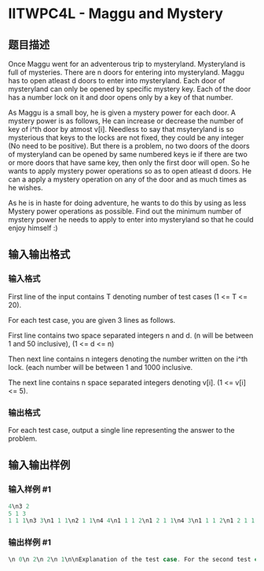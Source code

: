 # IITWPC4L - Maggu and Mystery

## 题目描述

Once Maggu went for an adventerous trip to mysteryland. Mysteryland is full of mysteries. There are n doors for entering into mysteryland. Maggu has to open atleast d doors to enter into mysteryland. Each door of mysteryland can only be opened by specific mystery key. Each of the door has a number lock on it and door opens only by a key of that number.

As Maggu is a small boy, he is given a mystery power for each door. A mystery power is as follows, He can increase or decrease the number of key of i^th door by atmost v\[i\]. Needless to say that msyteryland is so mysterious that keys to the locks are not fixed, they could be any integer (No need to be positive). But there is a problem, no two doors of the doors of mysteryland can be opened by same numbered keys ie if there are two or more doors that have same key, then only the first door will open. So he wants to apply mystery power operations so as to open atleast d doors. He can a apply a mystery operation on any of the door and as much times as he wishes.

As he is in haste for doing adventure, he wants to do this by using as less Mystery power operations as possible. Find out the minimum number of mystery power he needs to apply to enter into mysteryland so that he could enjoy himself :)

## 输入输出格式

### 输入格式

First line of the input contains T denoting number of test cases (1 <= T <= 20).

For each test case, you are given 3 lines as follows.

First line contains two space separated integers n and d. (n will be between 1 and 50 inclusive), (1 <= d <= n)

Then next line contains n integers denoting the number written on the i^th lock. (each number will be between 1 and 1000 inclusive.

The next line contains n space separated integers denoting v\[i\]. (1 <= v\[i\] <= 5).

### 输出格式

For each test case, output a single line representing the answer to the problem.

## 输入输出样例

### 输入样例 #1

```cpp
4\n3 2
5 1 3
1 1 1\n3 3\n1 1 1\n2 1 1\n4 4\n1 1 1 2\n1 2 1 1\n4 3\n1 1 1 2\n1 2 1 1
```


### 输出样例 #1

```cpp
\n 0\n 2\n 2\n 1\n\nExplanation of the test case. For the second test case, the configuation of keys according to doors can be as follows -1, 1, 2.\nHe only needs 2 Mystery powers for doing this.\nExplanation of last test case: For opening two doors, You can use key configutation of 0, 1, 1, 2 (reducing the first door \nnumber by 1). Then use 0, 1, 2 keys to open 3 doors. \nYou can also use key configutation of 1 -1 1 2  (reducing the second door number by 2), Then use -1, 1, 2 for \nopening 3 doors.
```


